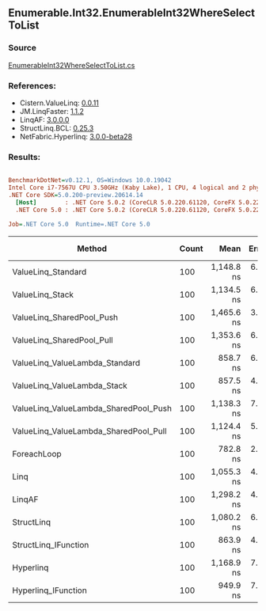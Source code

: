 ﻿## Enumerable.Int32.EnumerableInt32WhereSelectToList

### Source
[EnumerableInt32WhereSelectToList.cs](../LinqBenchmarks/Enumerable/Int32/EnumerableInt32WhereSelectToList.cs)

### References:
- Cistern.ValueLinq: [0.0.11](https://www.nuget.org/packages/Cistern.ValueLinq/0.0.11)
- JM.LinqFaster: [1.1.2](https://www.nuget.org/packages/JM.LinqFaster/1.1.2)
- LinqAF: [3.0.0.0](https://www.nuget.org/packages/LinqAF/3.0.0.0)
- StructLinq.BCL: [0.25.3](https://www.nuget.org/packages/StructLinq.BCL/0.25.3)
- NetFabric.Hyperlinq: [3.0.0-beta28](https://www.nuget.org/packages/NetFabric.Hyperlinq/3.0.0-beta28)

### Results:
``` ini

BenchmarkDotNet=v0.12.1, OS=Windows 10.0.19042
Intel Core i7-7567U CPU 3.50GHz (Kaby Lake), 1 CPU, 4 logical and 2 physical cores
.NET Core SDK=5.0.200-preview.20614.14
  [Host]        : .NET Core 5.0.2 (CoreCLR 5.0.220.61120, CoreFX 5.0.220.61120), X64 RyuJIT
  .NET Core 5.0 : .NET Core 5.0.2 (CoreCLR 5.0.220.61120, CoreFX 5.0.220.61120), X64 RyuJIT

Job=.NET Core 5.0  Runtime=.NET Core 5.0  

```
|                                Method | Count |       Mean |   Error |  StdDev | Ratio |  Gen 0 | Gen 1 | Gen 2 | Allocated |
|-------------------------------------- |------ |-----------:|--------:|--------:|------:|-------:|------:|------:|----------:|
|                    ValueLinq_Standard |   100 | 1,148.8 ns | 6.50 ns | 5.76 ns |  1.47 | 0.3281 |     - |     - |     688 B |
|                       ValueLinq_Stack |   100 | 1,134.5 ns | 6.90 ns | 6.11 ns |  1.45 | 0.1411 |     - |     - |     296 B |
|             ValueLinq_SharedPool_Push |   100 | 1,465.6 ns | 3.96 ns | 3.71 ns |  1.87 | 0.1411 |     - |     - |     296 B |
|             ValueLinq_SharedPool_Pull |   100 | 1,353.6 ns | 6.32 ns | 5.60 ns |  1.73 | 0.1411 |     - |     - |     296 B |
|        ValueLinq_ValueLambda_Standard |   100 |   858.7 ns | 6.37 ns | 5.64 ns |  1.10 | 0.3281 |     - |     - |     688 B |
|           ValueLinq_ValueLambda_Stack |   100 |   857.5 ns | 4.21 ns | 3.94 ns |  1.10 | 0.1411 |     - |     - |     296 B |
| ValueLinq_ValueLambda_SharedPool_Push |   100 | 1,138.3 ns | 7.79 ns | 7.28 ns |  1.45 | 0.1411 |     - |     - |     296 B |
| ValueLinq_ValueLambda_SharedPool_Pull |   100 | 1,124.4 ns | 5.58 ns | 4.94 ns |  1.44 | 0.1411 |     - |     - |     296 B |
|                           ForeachLoop |   100 |   782.8 ns | 2.36 ns | 2.09 ns |  1.00 | 0.3281 |     - |     - |     688 B |
|                                  Linq |   100 | 1,055.3 ns | 4.69 ns | 3.67 ns |  1.35 | 0.3853 |     - |     - |     808 B |
|                                LinqAF |   100 | 1,298.2 ns | 4.22 ns | 3.52 ns |  1.66 | 0.3281 |     - |     - |     688 B |
|                            StructLinq |   100 | 1,080.2 ns | 6.84 ns | 5.71 ns |  1.38 | 0.1831 |     - |     - |     384 B |
|                  StructLinq_IFunction |   100 |   863.9 ns | 4.37 ns | 3.88 ns |  1.10 | 0.1411 |     - |     - |     296 B |
|                             Hyperlinq |   100 | 1,168.9 ns | 7.42 ns | 6.94 ns |  1.49 | 0.1755 |     - |     - |     368 B |
|                   Hyperlinq_IFunction |   100 |   949.9 ns | 7.15 ns | 6.34 ns |  1.21 | 0.1755 |     - |     - |     368 B |
